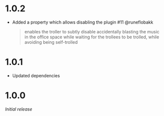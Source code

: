 # 1.0.2
* Added a property which allows disabling the plugin #11 @runeflobakk
  > enables the troller to subtly disable accidentally blasting the music in the office space while waiting for the trollees to be trolled, while avoiding being self-trolled

# 1.0.1
* Updated dependencies

# 1.0.0
_Initial release_
